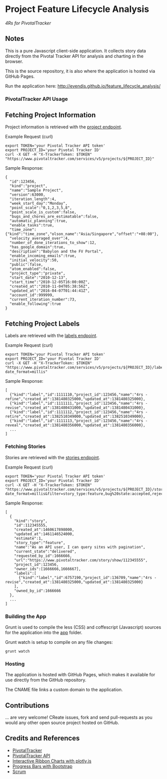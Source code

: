 # Project Feature Lifecycle Analysis

*4Rs for PivotalTracker*

## Notes

This is a pure Javascript client-side application.
It collects story data directly from the Pivotal Tracker API for analysis and charting in the browser.

This is the source repository, it is also where the application is hosted via GitHub Pages.

Run the application here: http://evendis.github.io/feature_lifecycle_analysis/


### PivotalTracker API Usage

## Fetching Project Information

Project information is retrieved with the
[project endpoint](https://www.pivotaltracker.com/help/api/rest/v5#Project).

Example Request (curl)
```
export TOKEN='your Pivotal Tracker API token'
export PROJECT_ID='your Pivotal Tracker ID'
curl -X GET -H "X-TrackerToken: $TOKEN" "https://www.pivotaltracker.com/services/v5/projects/${PROJECT_ID}"
```

Sample Response:
```
{
  "id":123456,
  "kind":"project",
  "name":"Sample Project",
  "version":63000,
  "iteration_length":4,
  "week_start_day":"Monday",
  "point_scale":"0,1,2,3,5,8",
  "point_scale_is_custom":false,
  "bugs_and_chores_are_estimatable":false,
  "automatic_planning":true,
  "enable_tasks":true,
  "time_zone":{"kind":"time_zone","olson_name":"Asia/Singapore","offset":"+08:00"},
  "velocity_averaged_over":4,
  "number_of_done_iterations_to_show":12,
  "has_google_domain":true,
  "description":"Babylon and the FV Portal",
  "enable_incoming_emails":true,
  "initial_velocity":50,
  "public":false,
  "atom_enabled":false,
  "project_type":"private",
  "start_date":"2010-12-13",
  "start_time":"2010-12-05T16:00:00Z",
  "created_at":"2010-11-04T05:38:56Z",
  "updated_at":"2016-04-07T01:44:41Z",
  "account_id":999999,
  "current_iteration_number":73,
  "enable_following":true
}
```


## Fetching Project Labels

Labels are retrieved with the
[labels endpoint](https://www.pivotaltracker.com/help/api/rest/v5#Labels).

Example Request (curl)
```
export TOKEN='your Pivotal Tracker API token'
export PROJECT_ID='your Pivotal Tracker ID'
curl -X GET -H "X-TrackerToken: $TOKEN" "https://www.pivotaltracker.com/services/v5/projects/${PROJECT_ID}/labels?date_format=millis"
```

Sample Response:
```
[
  {"kind":"label","id":1111110,"project_id":123456,"name":"4rs - refine","created_at":1381480325000,"updated_at":1381480325000},
  {"kind":"label","id":1111111,"project_id":123456,"name":"4rs - revise","created_at":1381480431000,"updated_at":1381480431000},
  {"kind":"label","id":1111112,"project_id":123456,"name":"4rs - retire","created_at":1382510349000,"updated_at":1382510349000},
  {"kind":"label","id":1111113,"project_id":123456,"name":"4rs - reveal","created_at":1381480356000,"updated_at":1381480356000},
  ...
]
```


### Fetching Stories

Stories are retrieved with the
[stories endpoint](https://www.pivotaltracker.com/help/api/rest/v5#Stories).


Example Request (curl)
```
export TOKEN='your Pivotal Tracker API token'
export PROJECT_ID='your Pivotal Tracker ID'
curl -X GET -H "X-TrackerToken: $TOKEN" "https://www.pivotaltracker.com/services/v5/projects/${PROJECT_ID}/stories?date_format=millis&filter=story_type:feature,bug%20state:accepted,rejected,delivered&limit=1"
```

Sample Response:
```
[
  {
    "kind":"story",
    "id":112345555,
    "created_at":1460617898000,
    "updated_at":1461146524000,
    "estimate":1,
    "story_type":"feature",
    "name":"As an API user, I can query sites with pagination",
    "current_state":"delivered",
    "requested_by_id":1666666,
    "url":"https://www.pivotaltracker.com/story/show/112345555",
    "project_id":123456,
    "owner_ids":[1666666,1666667],
    "labels":[
      {"kind":"label","id":6757190,"project_id":136709,"name":"4rs - revise","created_at":1381480325000,"updated_at":1381480325000}
    ],
    "owned_by_id":1666666
  },
  ...
]
```


### Building the App

Grunt is used to compile the less (CSS) and coffescript (Javascript) sources for the application
into the [app](./app) folder.

Grunt watch is setup to compile on any file changes:

```
grunt watch
```

### Hosting

The application is hosted with GitHub Pages, which makes it available for use directly from the GitHub repository.

The CNAME file links a custom domain to the application.


## Contributions

... are very welcome! CReate issues, fork and send pull-requests as you would any other open source project hosted on GitHub.

## Credits and References
* [PivotalTracker](https://www.pivotaltracker.com)
* [PivotalTracker API](https://www.pivotaltracker.com/help/api#top)
* [Interactive Ribbon Charts with plotly.js](https://github.com/tardate/LittleCodingKata/tree/master/javascript/plotly_ribbon_charts)
* [Progress Bars with Bootstrap](https://github.com/tardate/LittleCodingKata/tree/master/javascript/progress_bars_bootstrap)
* [Scrum](http://en.wikipedia.org/wiki/Scrum_(software_development))
